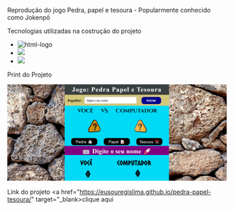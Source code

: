Reprodução do jogo Pedra, papel e tesoura - Popularmente conhecido como Jokenpô


Tecnologias utilizadas na costrução do projeto
<br>
- <img src="https://img.shields.io/badge/HTML5-E34F26?style=for-the-badge&logo=html5&logoColor=white" alt="html-logo"/>
- <img src="https://img.shields.io/badge/CSS3-1572B6?style=for-the-badge&logo=css3&logoColor=white"/>
- <img src="https://img.shields.io/badge/JavaScript-F7DF1E?style=for-the-badge&logo=javascript&logoColor=black"/>

Print do Projeto

<img src="./Assets/Print.png">

Link do projeto
<a href="https://eusouregislima.github.io/pedra-papel-tesoura/" target="_blank>clique aqui<a/>
